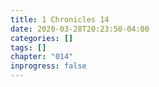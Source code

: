 ```yaml
---
title: 1 Chronicles 14
date: 2020-03-28T20:23:50-04:00
categories: []
tags: []
chapter: "014"
inprogress: false
---
```


